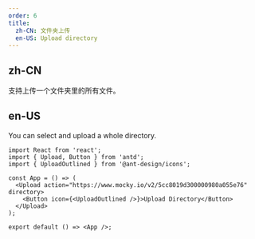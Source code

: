 ```yaml
---
order: 6
title:
  zh-CN: 文件夹上传
  en-US: Upload directory
---
```


## zh-CN

支持上传一个文件夹里的所有文件。

## en-US

You can select and upload a whole directory.

```tsx
import React from 'react';
import { Upload, Button } from 'antd';
import { UploadOutlined } from '@ant-design/icons';

const App = () => (
  <Upload action="https://www.mocky.io/v2/5cc8019d300000980a055e76" directory>
    <Button icon={<UploadOutlined />}>Upload Directory</Button>
  </Upload>
);

export default () => <App />;
```
